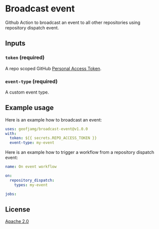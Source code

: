 # Broadcast event

Github Action to broadcast an event to all other repositories using repository dispatch event.

## Inputs

### `token` (**required**)

 A repo scoped GitHub [Personal Access Token](https://help.github.com/en/github/authenticating-to-github/creating-a-personal-access-token-for-the-command-line).

### `event-type` (**required**)

A custom event type.

## Example usage

Here is an example how to broadcast an event:

```yaml
uses: geofjamg/broadcast-event@v1.0.0
with:
  token: ${{ secrets.REPO_ACCESS_TOKEN }}
  event-type: my-event
```

Here is an example how to trigger a workflow from a repository dispatch event:

```yaml
name: On event workflow

on:
  repository_dispatch:
    types: my-event

jobs:
```
## License

[Apache 2.0](https://github.com/geofjamg/broadcast-event/blob/master/LICENSE)

